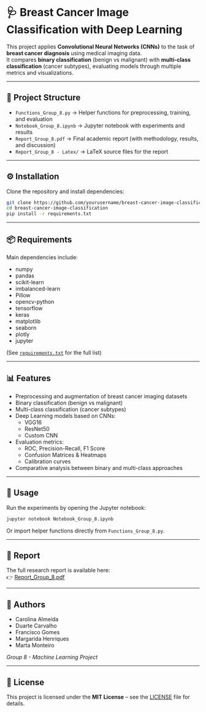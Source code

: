 # 🩺 Breast Cancer Image Classification with Deep Learning

This project applies **Convolutional Neural Networks (CNNs)** to the task of **breast cancer diagnosis** using medical imaging data.  
It compares **binary classification** (benign vs malignant) with **multi-class classification** (cancer subtypes), evaluating models through multiple metrics and visualizations.

---

## 📌 Project Structure
- `Functions_Group_8.py` → Helper functions for preprocessing, training, and evaluation  
- `Notebook_Group_8.ipynb` → Jupyter notebook with experiments and results  
- `Report_Group_8.pdf` → Final academic report (with methodology, results, and discussion)  
- `Report_Group_8 - Latex/` → LaTeX source files for the report  

---

## ⚙️ Installation
Clone the repository and install dependencies:

```bash
git clone https://github.com/yourusername/breast-cancer-image-classification.git
cd breast-cancer-image-classification
pip install -r requirements.txt
```

---

## 📦 Requirements
Main dependencies include:

- numpy  
- pandas  
- scikit-learn  
- imbalanced-learn  
- Pillow  
- opencv-python  
- tensorflow  
- keras  
- matplotlib  
- seaborn  
- plotly  
- jupyter  

(See [`requirements.txt`](requirements.txt) for the full list)

---

## 📊 Features
- Preprocessing and augmentation of breast cancer imaging datasets  
- Binary classification (benign vs malignant)  
- Multi-class classification (cancer subtypes)  
- Deep Learning models based on CNNs:  
  - VGG16  
  - ResNet50  
  - Custom CNN  
- Evaluation metrics:  
  - ROC, Precision-Recall, F1 Score  
  - Confusion Matrices & Heatmaps  
  - Calibration curves  
- Comparative analysis between binary and multi-class approaches  

---

## 🧪 Usage
Run the experiments by opening the Jupyter notebook:

```bash
jupyter notebook Notebook_Group_8.ipynb
```

Or import helper functions directly from `Functions_Group_8.py`.

---

## 📖 Report
The full research report is available here:  
👉 [Report_Group_8.pdf](Report_Group_8.pdf)

---

## 👥 Authors
- Carolina Almeida  
- Duarte Carvalho  
- Francisco Gomes  
- Margarida Henriques  
- Marta Monteiro  

*Group 8 - Machine Learning Project*

---

## 📜 License
This project is licensed under the **MIT License** – see the [LICENSE](LICENSE) file for details.
